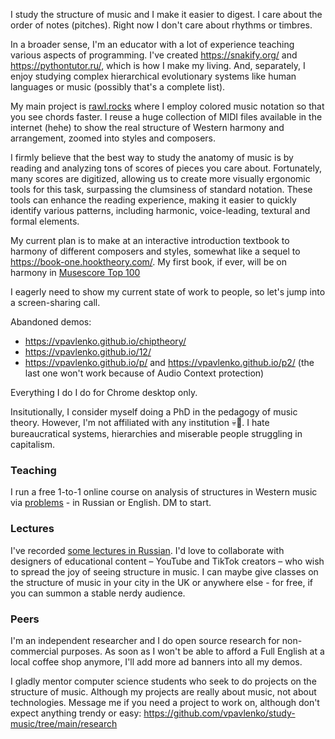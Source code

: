 I study the structure of music and I make it easier to digest. I care about the order of notes (pitches). Right now I don't care about rhythms or timbres.

In a broader sense, I'm an educator with a lot of experience teaching various aspects of programming. I've created https://snakify.org/ and https://pythontutor.ru/, which is how I make my living. And, separately, I enjoy studying complex hierarchical evolutionary systems like human languages or music (possibly that's a complete list).

My main project is 
[rawl.rocks](https://rawl.rocks/) where I employ colored music notation so that you see chords faster. I reuse a huge collection of MIDI files available in the internet (hehe) to show the real structure of Western harmony and arrangement, zoomed into styles and composers.

I firmly believe that the best way to study the anatomy of music is by reading and analyzing tons of scores of pieces you care about. Fortunately, many scores are digitized, allowing us to create more visually ergonomic tools for this task, surpassing the clumsiness of standard notation. These tools can enhance the reading experience, making it easier to quickly identify various patterns, including harmonic, voice-leading, textural and formal elements.

My current plan is to make at an interactive introduction textbook to harmony of different composers and styles, somewhat like a sequel to https://book-one.hooktheory.com/. My first book, if ever, will be on harmony in [Musescore Top 100](https://rawl.rocks/book/intro)

I eagerly need to show my current state of work to people, so let's jump into a screen-sharing call.

Abandoned demos:
- https://vpavlenko.github.io/chiptheory/
- https://vpavlenko.github.io/12/
- https://vpavlenko.github.io/p/ and https://vpavlenko.github.io/p2/ (the last one won't work because of Audio Context protection)

Everything I do I do for Chrome desktop only.

Insitutionally, I consider myself doing a PhD in the pedagogy of music theory. However, I'm not affiliated with any institution 💀🤡. I hate bureaucratical systems, hierarchies and miserable people struggling in capitalism.

### Teaching

I run a free 1-to-1 online course on analysis of structures in Western music via [problems](https://docs.google.com/document/d/1-ip7PlsunbUFnS8ForfFzP9eOFl_fx4g0TxVvMsYZHA/edit) - in Russian or English. DM to start.

### Lectures

I've recorded [some lectures in Russian](https://t.me/keetezh/1055). I'd love to collaborate with designers of educational content – YouTube and TikTok creators – who wish to spread the joy of seeing structure in music. I can maybe give classes on the structure of music in your city in the UK or anywhere else - for free, if you can summon a stable nerdy audience.

### Peers

I'm an independent researcher and I do open source research for non-commercial purposes. As soon as I won't be able to afford a Full English at a local coffee shop anymore, I'll add more ad banners into all my demos.

I gladly mentor computer science students who seek to do projects on the structure of music. Although my projects are really about music, not about technologies. Message me if you need a project to work on, although don't expect anything trendy or easy: https://github.com/vpavlenko/study-music/tree/main/research
